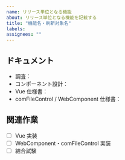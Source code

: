 ```yaml
---
name: リリース単位となる機能
about: リリース単位となる機能を記載する
title: "機能名・刷新対象名"
labels:
assignees: ""
---
```


<!--
1. 右メニューからこの Issue をGitHub Project に追加すること
2. Issue Type を 「機能」に設定すること
3. 必要に応じて以下を埋めること
-->

## ドキュメント

- 調査：
- コンポーネント設計：
- Vue 仕様書：
- comFileControl / WebComponent 仕様書：

## 関連作業

- [ ] Vue 実装
- [ ] WebComponent・comFileControl 実装
- [ ] 結合試験
